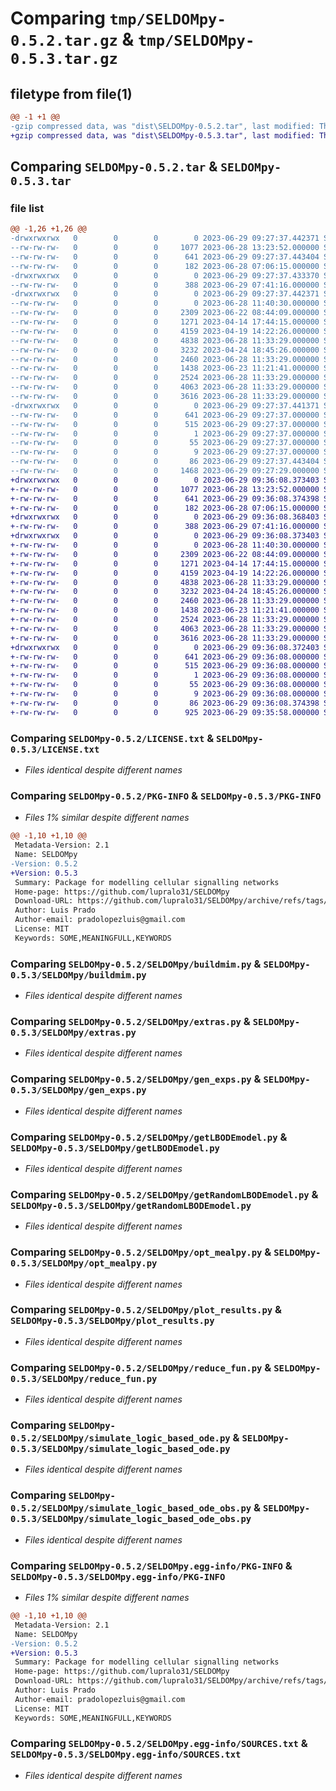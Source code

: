 # Comparing `tmp/SELDOMpy-0.5.2.tar.gz` & `tmp/SELDOMpy-0.5.3.tar.gz`

## filetype from file(1)

```diff
@@ -1 +1 @@
-gzip compressed data, was "dist\SELDOMpy-0.5.2.tar", last modified: Thu Jun 29 09:27:37 2023, max compression
+gzip compressed data, was "dist\SELDOMpy-0.5.3.tar", last modified: Thu Jun 29 09:36:08 2023, max compression
```

## Comparing `SELDOMpy-0.5.2.tar` & `SELDOMpy-0.5.3.tar`

### file list

```diff
@@ -1,26 +1,26 @@
-drwxrwxrwx   0        0        0        0 2023-06-29 09:27:37.442371 SELDOMpy-0.5.2/
--rw-rw-rw-   0        0        0     1077 2023-06-28 13:23:52.000000 SELDOMpy-0.5.2/LICENSE.txt
--rw-rw-rw-   0        0        0      641 2023-06-29 09:27:37.443404 SELDOMpy-0.5.2/PKG-INFO
--rw-rw-rw-   0        0        0      182 2023-06-28 07:06:15.000000 SELDOMpy-0.5.2/README.md
-drwxrwxrwx   0        0        0        0 2023-06-29 09:27:37.433370 SELDOMpy-0.5.2/SELDOMpy/
--rw-rw-rw-   0        0        0      388 2023-06-29 07:41:16.000000 SELDOMpy-0.5.2/SELDOMpy/__init__.py
-drwxrwxrwx   0        0        0        0 2023-06-29 09:27:37.442371 SELDOMpy-0.5.2/SELDOMpy/build/
--rw-rw-rw-   0        0        0        0 2023-06-28 11:40:30.000000 SELDOMpy-0.5.2/SELDOMpy/build/__init__.py
--rw-rw-rw-   0        0        0     2309 2023-06-22 08:44:09.000000 SELDOMpy-0.5.2/SELDOMpy/buildmim.py
--rw-rw-rw-   0        0        0     1271 2023-04-14 17:44:15.000000 SELDOMpy-0.5.2/SELDOMpy/extras.py
--rw-rw-rw-   0        0        0     4159 2023-04-19 14:22:26.000000 SELDOMpy-0.5.2/SELDOMpy/gen_exps.py
--rw-rw-rw-   0        0        0     4838 2023-06-28 11:33:29.000000 SELDOMpy-0.5.2/SELDOMpy/getLBODEmodel.py
--rw-rw-rw-   0        0        0     3232 2023-04-24 18:45:26.000000 SELDOMpy-0.5.2/SELDOMpy/getRandomLBODEmodel.py
--rw-rw-rw-   0        0        0     2460 2023-06-28 11:33:29.000000 SELDOMpy-0.5.2/SELDOMpy/opt_mealpy.py
--rw-rw-rw-   0        0        0     1438 2023-06-23 11:21:41.000000 SELDOMpy-0.5.2/SELDOMpy/plot_results.py
--rw-rw-rw-   0        0        0     2524 2023-06-28 11:33:29.000000 SELDOMpy-0.5.2/SELDOMpy/reduce_fun.py
--rw-rw-rw-   0        0        0     4063 2023-06-28 11:33:29.000000 SELDOMpy-0.5.2/SELDOMpy/simulate_logic_based_ode.py
--rw-rw-rw-   0        0        0     3616 2023-06-28 11:33:29.000000 SELDOMpy-0.5.2/SELDOMpy/simulate_logic_based_ode_obs.py
-drwxrwxrwx   0        0        0        0 2023-06-29 09:27:37.441371 SELDOMpy-0.5.2/SELDOMpy.egg-info/
--rw-rw-rw-   0        0        0      641 2023-06-29 09:27:37.000000 SELDOMpy-0.5.2/SELDOMpy.egg-info/PKG-INFO
--rw-rw-rw-   0        0        0      515 2023-06-29 09:27:37.000000 SELDOMpy-0.5.2/SELDOMpy.egg-info/SOURCES.txt
--rw-rw-rw-   0        0        0        1 2023-06-29 09:27:37.000000 SELDOMpy-0.5.2/SELDOMpy.egg-info/dependency_links.txt
--rw-rw-rw-   0        0        0       55 2023-06-29 09:27:37.000000 SELDOMpy-0.5.2/SELDOMpy.egg-info/requires.txt
--rw-rw-rw-   0        0        0        9 2023-06-29 09:27:37.000000 SELDOMpy-0.5.2/SELDOMpy.egg-info/top_level.txt
--rw-rw-rw-   0        0        0       86 2023-06-29 09:27:37.443404 SELDOMpy-0.5.2/setup.cfg
--rw-rw-rw-   0        0        0     1468 2023-06-29 09:27:29.000000 SELDOMpy-0.5.2/setup.py
+drwxrwxrwx   0        0        0        0 2023-06-29 09:36:08.373403 SELDOMpy-0.5.3/
+-rw-rw-rw-   0        0        0     1077 2023-06-28 13:23:52.000000 SELDOMpy-0.5.3/LICENSE.txt
+-rw-rw-rw-   0        0        0      641 2023-06-29 09:36:08.374398 SELDOMpy-0.5.3/PKG-INFO
+-rw-rw-rw-   0        0        0      182 2023-06-28 07:06:15.000000 SELDOMpy-0.5.3/README.md
+drwxrwxrwx   0        0        0        0 2023-06-29 09:36:08.368403 SELDOMpy-0.5.3/SELDOMpy/
+-rw-rw-rw-   0        0        0      388 2023-06-29 07:41:16.000000 SELDOMpy-0.5.3/SELDOMpy/__init__.py
+drwxrwxrwx   0        0        0        0 2023-06-29 09:36:08.373403 SELDOMpy-0.5.3/SELDOMpy/build/
+-rw-rw-rw-   0        0        0        0 2023-06-28 11:40:30.000000 SELDOMpy-0.5.3/SELDOMpy/build/__init__.py
+-rw-rw-rw-   0        0        0     2309 2023-06-22 08:44:09.000000 SELDOMpy-0.5.3/SELDOMpy/buildmim.py
+-rw-rw-rw-   0        0        0     1271 2023-04-14 17:44:15.000000 SELDOMpy-0.5.3/SELDOMpy/extras.py
+-rw-rw-rw-   0        0        0     4159 2023-04-19 14:22:26.000000 SELDOMpy-0.5.3/SELDOMpy/gen_exps.py
+-rw-rw-rw-   0        0        0     4838 2023-06-28 11:33:29.000000 SELDOMpy-0.5.3/SELDOMpy/getLBODEmodel.py
+-rw-rw-rw-   0        0        0     3232 2023-04-24 18:45:26.000000 SELDOMpy-0.5.3/SELDOMpy/getRandomLBODEmodel.py
+-rw-rw-rw-   0        0        0     2460 2023-06-28 11:33:29.000000 SELDOMpy-0.5.3/SELDOMpy/opt_mealpy.py
+-rw-rw-rw-   0        0        0     1438 2023-06-23 11:21:41.000000 SELDOMpy-0.5.3/SELDOMpy/plot_results.py
+-rw-rw-rw-   0        0        0     2524 2023-06-28 11:33:29.000000 SELDOMpy-0.5.3/SELDOMpy/reduce_fun.py
+-rw-rw-rw-   0        0        0     4063 2023-06-28 11:33:29.000000 SELDOMpy-0.5.3/SELDOMpy/simulate_logic_based_ode.py
+-rw-rw-rw-   0        0        0     3616 2023-06-28 11:33:29.000000 SELDOMpy-0.5.3/SELDOMpy/simulate_logic_based_ode_obs.py
+drwxrwxrwx   0        0        0        0 2023-06-29 09:36:08.372403 SELDOMpy-0.5.3/SELDOMpy.egg-info/
+-rw-rw-rw-   0        0        0      641 2023-06-29 09:36:08.000000 SELDOMpy-0.5.3/SELDOMpy.egg-info/PKG-INFO
+-rw-rw-rw-   0        0        0      515 2023-06-29 09:36:08.000000 SELDOMpy-0.5.3/SELDOMpy.egg-info/SOURCES.txt
+-rw-rw-rw-   0        0        0        1 2023-06-29 09:36:08.000000 SELDOMpy-0.5.3/SELDOMpy.egg-info/dependency_links.txt
+-rw-rw-rw-   0        0        0       55 2023-06-29 09:36:08.000000 SELDOMpy-0.5.3/SELDOMpy.egg-info/requires.txt
+-rw-rw-rw-   0        0        0        9 2023-06-29 09:36:08.000000 SELDOMpy-0.5.3/SELDOMpy.egg-info/top_level.txt
+-rw-rw-rw-   0        0        0       86 2023-06-29 09:36:08.374398 SELDOMpy-0.5.3/setup.cfg
+-rw-rw-rw-   0        0        0      925 2023-06-29 09:35:58.000000 SELDOMpy-0.5.3/setup.py
```

### Comparing `SELDOMpy-0.5.2/LICENSE.txt` & `SELDOMpy-0.5.3/LICENSE.txt`

 * *Files identical despite different names*

### Comparing `SELDOMpy-0.5.2/PKG-INFO` & `SELDOMpy-0.5.3/PKG-INFO`

 * *Files 1% similar despite different names*

```diff
@@ -1,10 +1,10 @@
 Metadata-Version: 2.1
 Name: SELDOMpy
-Version: 0.5.2
+Version: 0.5.3
 Summary: Package for modelling cellular signalling networks
 Home-page: https://github.com/lupralo31/SELDOMpy
 Download-URL: https://github.com/lupralo31/SELDOMpy/archive/refs/tags/V_0.2.1.tar.gz
 Author: Luis Prado
 Author-email: pradolopezluis@gmail.com
 License: MIT
 Keywords: SOME,MEANINGFULL,KEYWORDS
```

### Comparing `SELDOMpy-0.5.2/SELDOMpy/buildmim.py` & `SELDOMpy-0.5.3/SELDOMpy/buildmim.py`

 * *Files identical despite different names*

### Comparing `SELDOMpy-0.5.2/SELDOMpy/extras.py` & `SELDOMpy-0.5.3/SELDOMpy/extras.py`

 * *Files identical despite different names*

### Comparing `SELDOMpy-0.5.2/SELDOMpy/gen_exps.py` & `SELDOMpy-0.5.3/SELDOMpy/gen_exps.py`

 * *Files identical despite different names*

### Comparing `SELDOMpy-0.5.2/SELDOMpy/getLBODEmodel.py` & `SELDOMpy-0.5.3/SELDOMpy/getLBODEmodel.py`

 * *Files identical despite different names*

### Comparing `SELDOMpy-0.5.2/SELDOMpy/getRandomLBODEmodel.py` & `SELDOMpy-0.5.3/SELDOMpy/getRandomLBODEmodel.py`

 * *Files identical despite different names*

### Comparing `SELDOMpy-0.5.2/SELDOMpy/opt_mealpy.py` & `SELDOMpy-0.5.3/SELDOMpy/opt_mealpy.py`

 * *Files identical despite different names*

### Comparing `SELDOMpy-0.5.2/SELDOMpy/plot_results.py` & `SELDOMpy-0.5.3/SELDOMpy/plot_results.py`

 * *Files identical despite different names*

### Comparing `SELDOMpy-0.5.2/SELDOMpy/reduce_fun.py` & `SELDOMpy-0.5.3/SELDOMpy/reduce_fun.py`

 * *Files identical despite different names*

### Comparing `SELDOMpy-0.5.2/SELDOMpy/simulate_logic_based_ode.py` & `SELDOMpy-0.5.3/SELDOMpy/simulate_logic_based_ode.py`

 * *Files identical despite different names*

### Comparing `SELDOMpy-0.5.2/SELDOMpy/simulate_logic_based_ode_obs.py` & `SELDOMpy-0.5.3/SELDOMpy/simulate_logic_based_ode_obs.py`

 * *Files identical despite different names*

### Comparing `SELDOMpy-0.5.2/SELDOMpy.egg-info/PKG-INFO` & `SELDOMpy-0.5.3/SELDOMpy.egg-info/PKG-INFO`

 * *Files 1% similar despite different names*

```diff
@@ -1,10 +1,10 @@
 Metadata-Version: 2.1
 Name: SELDOMpy
-Version: 0.5.2
+Version: 0.5.3
 Summary: Package for modelling cellular signalling networks
 Home-page: https://github.com/lupralo31/SELDOMpy
 Download-URL: https://github.com/lupralo31/SELDOMpy/archive/refs/tags/V_0.2.1.tar.gz
 Author: Luis Prado
 Author-email: pradolopezluis@gmail.com
 License: MIT
 Keywords: SOME,MEANINGFULL,KEYWORDS
```

### Comparing `SELDOMpy-0.5.2/SELDOMpy.egg-info/SOURCES.txt` & `SELDOMpy-0.5.3/SELDOMpy.egg-info/SOURCES.txt`

 * *Files identical despite different names*


